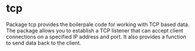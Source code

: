 # tcp
Package tcp provides the boilerpale code for working with TCP based data. The package allows you to establish a TCP listener that can accept client connections on a specified IP address and port. It also provides a function to send data back to the client.
